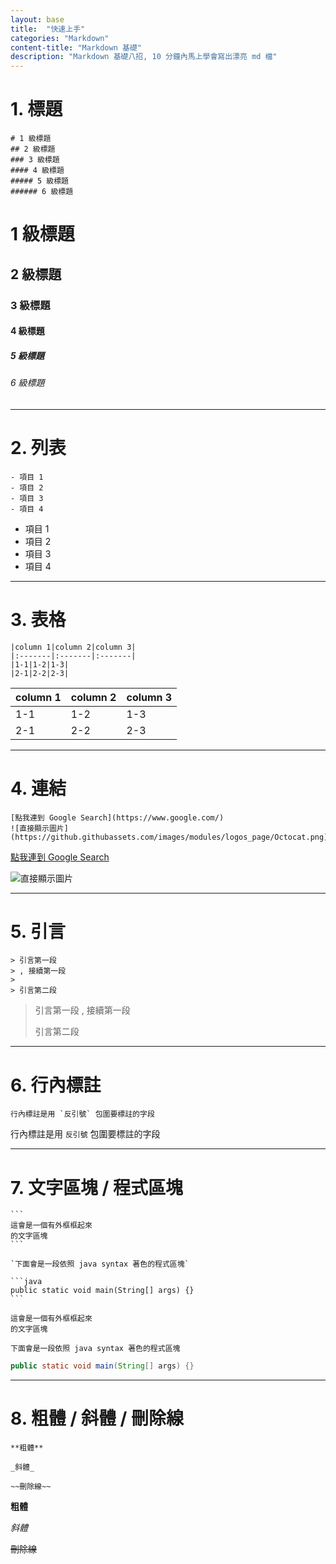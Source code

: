 ```yaml
---
layout: base
title:  "快速上手"
categories: "Markdown"
content-title: "Markdown 基礎"
description: "Markdown 基礎八招, 10 分鐘內馬上學會寫出漂亮 md 檔"
---
```


# 1. 標題

```
# 1 級標題
## 2 級標題
### 3 級標題
#### 4 級標題
##### 5 級標題
###### 6 級標題
```

# 1 級標題
## 2 級標題
### 3 級標題
#### 4 級標題
##### 5 級標題
###### 6 級標題

---

# 2. 列表

```
- 項目 1
- 項目 2
- 項目 3
- 項目 4
```

- 項目 1
- 項目 2
- 項目 3
- 項目 4

---

# 3. 表格

```
|column 1|column 2|column 3|
|:-------|:-------|:-------|
|1-1|1-2|1-3|
|2-1|2-2|2-3|
```

|column 1|column 2|column 3|
|:-------|:-------|:-------|
|1-1|1-2|1-3|
|2-1|2-2|2-3|

---

# 4. 連結

```
[點我連到 Google Search](https://www.google.com/)
![直接顯示圖片](https://github.githubassets.com/images/modules/logos_page/Octocat.png)
```

[點我連到 Google Search](https://www.google.com/)

![直接顯示圖片](https://github.githubassets.com/images/modules/logos_page/Octocat.png)

---

# 5. 引言

```
> 引言第一段
> , 接續第一段
> 
> 引言第二段
```

> 引言第一段
> , 接續第一段
> 
> 引言第二段

---

# 6. 行內標註

```
行內標註是用 `反引號` 包圍要標註的字段 
```

行內標註是用 `反引號` 包圍要標註的字段 

---

# 7. 文字區塊 / 程式區塊

````
```
這會是一個有外框框起來
的文字區塊
```

`下面會是一段依照 java syntax 著色的程式區塊`

```java
public static void main(String[] args) {}
```
````

```
這會是一個有外框框起來
的文字區塊
```

`下面會是一段依照 java syntax 著色的程式區塊`

```java
public static void main(String[] args) {}
```

---

# 8. 粗體 / 斜體 / 刪除線

```
**粗體**

_斜體_

~~刪除線~~
```

**粗體**

_斜體_

~~刪除線~~